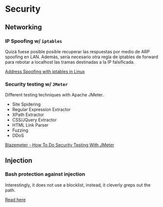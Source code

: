 # Security

## Networking

### IP Spoofing w/ `iptables`
Quizá fuese posible posible recuperar las respuestas por medio de ARP spoofing en LAN. Además, sería necesario otra regla de iptables de forward para rebotar a localhost las tramas destinadas a la IP falsificada.

[Address Spoofing with iptables in Linux](https://sandilands.info/sgordon/address-spoofing-with-iptables-in-linux)

### Security testing w/ `JMeter`
Different testing techniques with Apache JMeter.
* Site Spidering
* Regular Expression Extractor
* XPath Extractor
* CSS/JQuery Extractor
* HTML Link Parser
* Fuzzing
* DDoS

[Blazemeter - How To Do Security Testing With JMeter](https://www.blazemeter.com/blog/security-testing-jmeter)

## Injection

### Bash protection against injection
Interestingly, it does not use a blocklist, instead, it cleverly greps out the path.

[Read here](https://stackoverflow.com/questions/56687976/what-are-the-possible-list-of-linux-bash-shell-injection-commands#answer-56688189)
